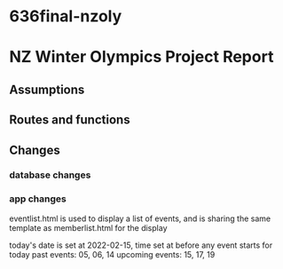 # 636final-nzoly

# NZ Winter Olympics Project Report
## Assumptions 
## Routes and functions
## Changes
### database changes 
### app changes 


eventlist.html is used to display a list of events,
and is sharing the same template as memberlist.html 
for the display

today's date is set at 2022-02-15, time set at before any event starts for today 
past events: 05, 06, 14
upcoming events: 15, 17, 19